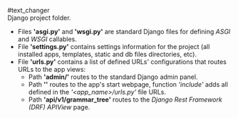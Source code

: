 #text_changer           
Django project folder.

- Files **'asgi.py'** and **'wsgi.py'** are standard Django files for defining *ASGI* and *WSGI* callables.               
- File **'settings.py'** contains settings information for the project (all installed apps, templates, static and db files directories, etc).         
- File **'urls.py'** contains a list of defined URLs' configurations that routes URLs to the app views:       
  - Path **'admin/'** routes to the standard Django admin panel.                   
  - Path **''** routes to the app's start webpage, function *'include'* adds all defined in the *'<app_name>/urls.py'* file URLs.           
  - Path **'api/v1/grammar_tree'** routes to the *Django Rest Framework (DRF) APIView* page.
